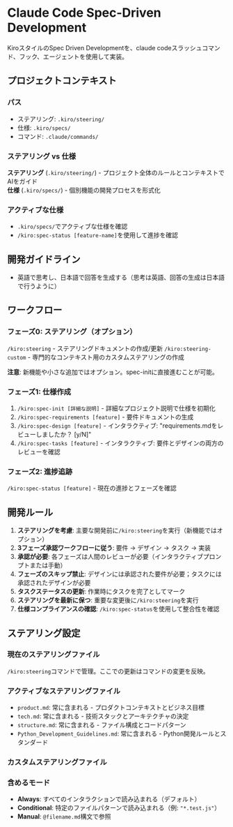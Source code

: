 # Claude Code Spec-Driven Development

KiroスタイルのSpec Driven Developmentを、claude codeスラッシュコマンド、フック、エージェントを使用して実装。

## プロジェクトコンテキスト

### パス
- ステアリング: `.kiro/steering/`
- 仕様: `.kiro/specs/`
- コマンド: `.claude/commands/`

### ステアリング vs 仕様

**ステアリング** (`.kiro/steering/`) - プロジェクト全体のルールとコンテキストでAIをガイド  
**仕様** (`.kiro/specs/`) - 個別機能の開発プロセスを形式化

### アクティブな仕様
- `.kiro/specs/`でアクティブな仕様を確認
- `/kiro:spec-status [feature-name]`を使用して進捗を確認

## 開発ガイドライン
- 英語で思考し、日本語で回答を生成する（思考は英語、回答の生成は日本語で行うように）

## ワークフロー

### フェーズ0: ステアリング（オプション）
`/kiro:steering` - ステアリングドキュメントの作成/更新
`/kiro:steering-custom` - 専門的なコンテキスト用のカスタムステアリングの作成

**注意**: 新機能や小さな追加ではオプション。spec-initに直接進むことが可能。

### フェーズ1: 仕様作成
1. `/kiro:spec-init [詳細な説明]` - 詳細なプロジェクト説明で仕様を初期化
2. `/kiro:spec-requirements [feature]` - 要件ドキュメントの生成
3. `/kiro:spec-design [feature]` - インタラクティブ: "requirements.mdをレビューしましたか？ [y/N]"
4. `/kiro:spec-tasks [feature]` - インタラクティブ: 要件とデザインの両方のレビューを確認

### フェーズ2: 進捗追跡
`/kiro:spec-status [feature]` - 現在の進捗とフェーズを確認

## 開発ルール
1. **ステアリングを考慮**: 主要な開発前に`/kiro:steering`を実行（新機能ではオプション）
2. **3フェーズ承認ワークフローに従う**: 要件 → デザイン → タスク → 実装
3. **承認が必要**: 各フェーズは人間のレビューが必要（インタラクティブプロンプトまたは手動）
4. **フェーズのスキップ禁止**: デザインには承認された要件が必要；タスクには承認されたデザインが必要
5. **タスクステータスの更新**: 作業時にタスクを完了としてマーク
6. **ステアリングを最新に保つ**: 重要な変更後に`/kiro:steering`を実行
7. **仕様コンプライアンスの確認**: `/kiro:spec-status`を使用して整合性を確認

## ステアリング設定

### 現在のステアリングファイル
`/kiro:steering`コマンドで管理。ここでの更新はコマンドの変更を反映。

### アクティブなステアリングファイル
- `product.md`: 常に含まれる - プロダクトコンテキストとビジネス目標
- `tech.md`: 常に含まれる - 技術スタックとアーキテクチャの決定
- `structure.md`: 常に含まれる - ファイル構成とコードパターン
- `Python_Development_Guidelines.md`: 常に含まれる - Python開発ルールとスタンダード

### カスタムステアリングファイル
<!-- /kiro:steering-customコマンドで追加 -->
<!-- 形式: 
- `filename.md`: モード - パターン - 説明
  モード: Always|Conditional|Manual
  パターン: Conditionalモード用のファイルパターン（例: `"*.test.js"`）
-->

### 含めるモード
- **Always**: すべてのインタラクションで読み込まれる（デフォルト）
- **Conditional**: 特定のファイルパターンで読み込まれる（例: `"*.test.js"`）
- **Manual**: `@filename.md`構文で参照
